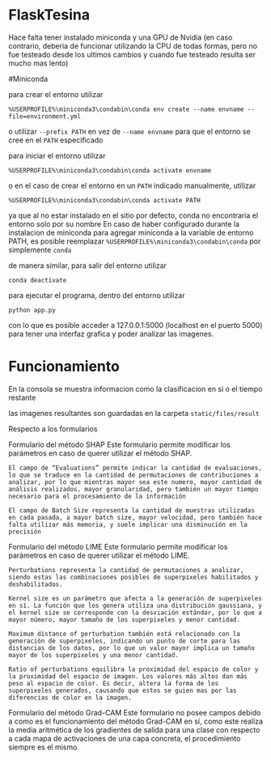 # FlaskTesina
Hace falta tener instalado miniconda y una GPU de Nvidia (en caso contrario, deberia de funcionar utilizando la CPU de todas formas, pero no fue testeado desde los ultimos cambios y cuando fue testeado resulta ser mucho mas lento)

#Miniconda

para crear el entorno utilizar
```
%USERPROFILE%\miniconda3\condabin\conda env create --name envname --file=environment.yml
```
o utilizar ```--prefix PATH``` en vez de ```--name envname``` para que el entorno se cree en el ```PATH``` especificado

para iniciar el entorno utilizar
```
%USERPROFILE%\miniconda3\condabin\conda activate envname
```
o en el caso de crear el entorno en un ```PATH``` indicado manualmente, utilizar
```
%USERPROFILE%\miniconda3\condabin\conda activate PATH
```
ya que al no estar instalado en el sitio por defecto, conda no encontraria el entorno solo por su nombre
En caso de haber configurado durante la instalacion de miniconda para agregar miniconda a la variable de entorno PATH, es posible reemplazar ```%USERPROFILE%\miniconda3\condabin\conda``` por simplemente ```conda```


de manera similar, para salir del entorno utilizar
```
conda deactivate
```

para ejecutar el programa, dentro del entorno utilizar
```
python app.py
```

con lo que es posible acceder a 127.0.0.1:5000 (localhost en el puerto 5000) para tener una interfaz grafica y poder analizar las imagenes.

# Funcionamiento

En la consola se muestra informacion como la clasificacion en si o el tiempo restante

las imagenes resultantes son guardadas en la carpeta  ```static/files/result```

Respecto a los formularios

Formulario del método SHAP
	Este formulario permite modificar los parámetros en caso de querer utilizar el método SHAP.

	El campo de “Evaluations” permite indicar la cantidad de evaluaciones, lo que se traduce en la cantidad de permutaciones de contribuciones a analizar, por lo que mientras mayor sea este numero, mayor cantidad de análisis realizados, mayor granularidad, pero también un mayor tiempo necesario para el procesamiento de la información

	El campo de Batch Size representa la cantidad de muestras utilizadas en cada pasada, a mayor batch size, mayor velocidad, pero también hace falta utilizar más memoria, y suele implicar una disminución en la precisión
 
Formulario del método LIME
	Este formulario permite modificar los parámetros en caso de querer utilizar el método LIME.

	Perturbations representa la cantidad de permutaciones a analizar, siendo estas las combinaciones posibles de superpixeles habilitados y deshabilitados.

	Kernel size es un parámetro que afecta a la generación de superpixeles en sí. La función que los genera utiliza una distribución gaussiana, y el kernel size se corresponde con la desviación estándar, por lo que a mayor número, mayor tamaño de los superpixeles y menor cantidad.

	Maximum distance of perturbation también está relacionado con la generación de superpixeles, indicando un punto de corte para las distancias de los datos, por lo que un valor mayor implica un tamaño mayor de los superpixeles y una menor cantidad.

	Ratio of perturbations equilibra la proximidad del espacio de color y la proximidad del espacio de imagen. Los valores más altos dan más peso al espacio de color. Es decir, altera la forma de los superpixeles generados, causando que estos se guien mas por las diferencias de color en la imagen.

Formulario del método Grad-CAM
	Este formulario no posee campos debido a como es el funcionamiento del método Grad-CAM en sí, como este realiza la media aritmética de los gradientes de salida para una clase con respecto a cada mapa de activaciones de una capa concreta, el procedimiento siempre es el mismo.
